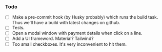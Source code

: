 ### Todo

- [ ] Make a pre-commit hook (by Husky probably) which runs the build task. Thus we'll have a build with latest changes on github.
- [ ] Tests.
- [ ] Open a modal window with payment details when click on a line.
- [ ] Add a UI frameword. Material? Tailwind?
- [ ] Too small checkboxes. It's very inconvenient to hit them.
